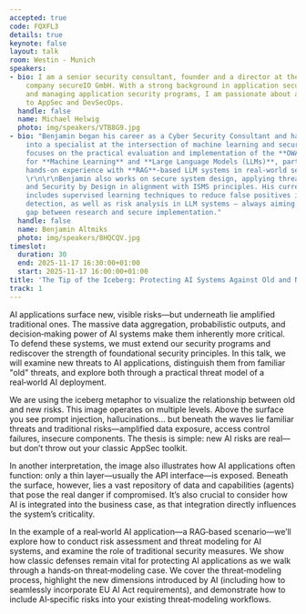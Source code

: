 ```yaml
---
accepted: true
code: FQXFL3
details: true
keynote: false
layout: talk
room: Westin - Munich
speakers:
- bio: I am a senior security consultant, founder and a director at the Munich based
    company secureIO GmbH. With a strong background in application security and building
    and managing application security programs, I am passionate about all things related
    to AppSec and DevSecOps.
  handle: false
  name: Michael Helwig
  photo: img/speakers/VTB8G9.jpg
- bio: "Benjamin began his career as a Cyber Security Consultant and has since developed
    into a specialist at the intersection of machine learning and security. His work
    focuses on the practical evaluation and implementation of the **OWASP Top 10**
    for **Machine Learning** and **Large Language Models (LLMs)**, particularly through
    hands-on experience with **RAG**-based LLM systems in real-world security contexts.
    \r\n\r\nBenjamin also works on secure system design, applying threat modeling
    and Security by Design in alignment with ISMS principles. His current research
    includes supervised learning techniques to reduce false positives in vulnerability
    detection, as well as risk analysis in LLM systems – always aiming to bridge the
    gap between research and secure implementation."
  handle: false
  name: Benjamin Altmiks
  photo: img/speakers/8HQCQV.jpg
timeslot:
  duration: 30
  end: 2025-11-17 16:30:00+01:00
  start: 2025-11-17 16:00:00+01:00
title: 'The Tip of the Iceberg: Protecting AI Systems Against Old and New Threats'
track: 1
---
```


AI applications surface new, visible risks—but underneath lie amplified traditional ones.
The massive data aggregation, probabilistic outputs, and decision‑making power of AI systems make them inherently more critical.
To defend these systems, we must extend our security programs and rediscover the strength of foundational security principles.
In this talk, we will examine new threats to AI applications, distinguish them from familiar "old" threats, and explore both through a practical threat model of a real‑world AI deployment.

We are using the iceberg metaphor to visualize the relationship between old and new risks.
This image operates on multiple levels.
Above the surface you see prompt injection, hallucinations… but beneath the waves lie familiar threats and traditional risks—amplified data exposure, access control failures, insecure components.
The thesis is simple: new AI risks are real—but don’t throw out your classic AppSec toolkit.

In another interpretation, the image also illustrates how AI applications often function: only a thin layer—usually the API interface—is exposed.
Beneath the surface, however, lies a vast repository of data and capabilities (agents) that pose the real danger if compromised.
It’s also crucial to consider how AI is integrated into the business case, as that integration directly influences the system’s criticality.

In the example of a real‑world AI application—a RAG‑based scenario—we’ll explore how to conduct risk assessment and threat modeling for AI systems, and examine the role of traditional security measures.
We show how classic defenses remain vital for protecting AI applications as we walk through a hands‑on threat‑modeling case.
We cover the threat‑modeling process, highlight the new dimensions introduced by AI (including how to seamlessly incorporate EU AI Act requirements), and demonstrate how to include AI‑specific risks into your existing threat‑modeling workflows.